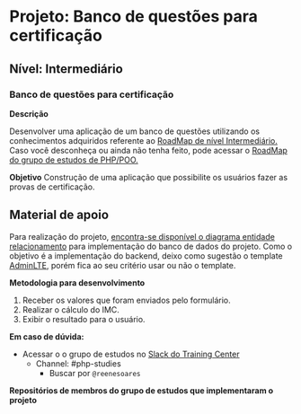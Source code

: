 # Projeto: Banco de questões para certificação


## Nível: Intermediário  


### Banco de questões para certificação 

__Descrição__

Desenvolver uma aplicação de um banco de questões utilizando os conhecimentos adquiridos referente ao [RoadMap de nível Intermediário.](https://github.com/training-center/php-study-group/blob/master/material_de_apoio/roadmap/intermediario.md)
Caso você desconheça ou ainda não tenha feito, pode acessar o [RoadMap do grupo de estudos de PHP/POO.](https://github.com/training-center/php-study-group/tree/master/material_de_apoio/roadmap)

__Objetivo__
Construção de uma aplicação que possibilite os usuários fazer as provas de certificação.

## Material de apoio
Para realização do projeto, [encontra-se disponível o diagrama entidade relacionamento](/material_de_apoio/desafios/projetos/) para implementação do banco de dados do projeto.
Como o objetivo é a implementação do backend, deixo como sugestão o template [AdminLTE](https://adminlte.io/), porém fica ao seu critério usar ou não o template.

__Metodologia para desenvolvimento__

1. Receber os valores que foram enviados pelo formulário.  
2. Realizar o cálculo do IMC.  
3. Exibir o resultado para o usuário.  



__Em caso de dúvida:__

- Acessar o o grupo de estudos no [Slack do Training Center](https://github.com/training-center/slack)
    - Channel: #php-studies   
        - Buscar por `@reenesoares`

__Repositórios de membros do grupo de estudos que implementaram o projeto__
